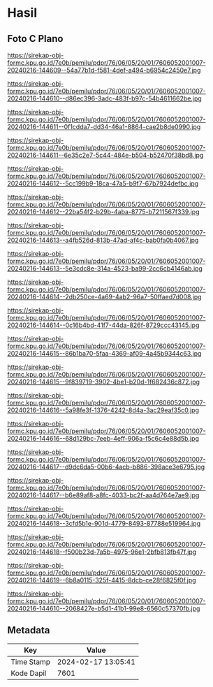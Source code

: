 # Hasil

## Foto C Plano

https://sirekap-obj-formc.kpu.go.id/7e0b/pemilu/pdpr/76/06/05/20/01/7606052001007-20240216-144609--54a77b1d-f581-4def-a494-b6954c2450e7.jpg

https://sirekap-obj-formc.kpu.go.id/7e0b/pemilu/pdpr/76/06/05/20/01/7606052001007-20240216-144610--d86ec396-3adc-483f-b97c-54b4611662be.jpg

https://sirekap-obj-formc.kpu.go.id/7e0b/pemilu/pdpr/76/06/05/20/01/7606052001007-20240216-144611--0f1cdda7-dd34-46a1-8864-cae2b8de0990.jpg

https://sirekap-obj-formc.kpu.go.id/7e0b/pemilu/pdpr/76/06/05/20/01/7606052001007-20240216-144611--6e35c2e7-5c44-484e-b504-b52470f38bd8.jpg

https://sirekap-obj-formc.kpu.go.id/7e0b/pemilu/pdpr/76/06/05/20/01/7606052001007-20240216-144612--5cc199b9-18ca-47a5-b9f7-67b7924defbc.jpg

https://sirekap-obj-formc.kpu.go.id/7e0b/pemilu/pdpr/76/06/05/20/01/7606052001007-20240216-144612--22ba54f2-b29b-4aba-8775-b7211567f339.jpg

https://sirekap-obj-formc.kpu.go.id/7e0b/pemilu/pdpr/76/06/05/20/01/7606052001007-20240216-144613--a4fb526d-813b-47ad-af4c-bab0fa0b4067.jpg

https://sirekap-obj-formc.kpu.go.id/7e0b/pemilu/pdpr/76/06/05/20/01/7606052001007-20240216-144613--5e3cdc8e-314a-4523-ba99-2cc6cb4146ab.jpg

https://sirekap-obj-formc.kpu.go.id/7e0b/pemilu/pdpr/76/06/05/20/01/7606052001007-20240216-144614--2db250ce-4a69-4ab2-96a7-50ffaed7d008.jpg

https://sirekap-obj-formc.kpu.go.id/7e0b/pemilu/pdpr/76/06/05/20/01/7606052001007-20240216-144614--0c16b4bd-41f7-44da-826f-8729ccc43145.jpg

https://sirekap-obj-formc.kpu.go.id/7e0b/pemilu/pdpr/76/06/05/20/01/7606052001007-20240216-144615--86b1ba70-5faa-4369-af09-4a45b9344c63.jpg

https://sirekap-obj-formc.kpu.go.id/7e0b/pemilu/pdpr/76/06/05/20/01/7606052001007-20240216-144615--9f839719-3902-4be1-b20d-1f682436c872.jpg

https://sirekap-obj-formc.kpu.go.id/7e0b/pemilu/pdpr/76/06/05/20/01/7606052001007-20240216-144616--5a98fe3f-1376-4242-8d4a-3ac29eaf35c0.jpg

https://sirekap-obj-formc.kpu.go.id/7e0b/pemilu/pdpr/76/06/05/20/01/7606052001007-20240216-144616--68d129bc-7eeb-4eff-906a-f5c6c4e88d5b.jpg

https://sirekap-obj-formc.kpu.go.id/7e0b/pemilu/pdpr/76/06/05/20/01/7606052001007-20240216-144617--d9dc6da5-00b6-4acb-b886-398ace3e6795.jpg

https://sirekap-obj-formc.kpu.go.id/7e0b/pemilu/pdpr/76/06/05/20/01/7606052001007-20240216-144617--b6e89af8-a8fc-4033-bc2f-aa4d764e7ae9.jpg

https://sirekap-obj-formc.kpu.go.id/7e0b/pemilu/pdpr/76/06/05/20/01/7606052001007-20240216-144618--3cfd5b1e-901d-4779-8493-87788e519964.jpg

https://sirekap-obj-formc.kpu.go.id/7e0b/pemilu/pdpr/76/06/05/20/01/7606052001007-20240216-144618--f500b23d-7a5b-4975-96e1-2bfb813fb47f.jpg

https://sirekap-obj-formc.kpu.go.id/7e0b/pemilu/pdpr/76/06/05/20/01/7606052001007-20240216-144619--6b8a0115-325f-4415-8dcb-ce28f6825f0f.jpg

https://sirekap-obj-formc.kpu.go.id/7e0b/pemilu/pdpr/76/06/05/20/01/7606052001007-20240216-144610--2068427e-b5d1-41b1-99e8-6560c57370fb.jpg


## Metadata

| Key        | Value               |
| ---------- | ------------------- |
| Time Stamp | 2024-02-17 13:05:41 |
| Kode Dapil | 7601                |



